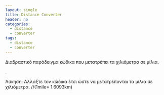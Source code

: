 ```yaml
---
layout: single
title: Distance Converter
header: no
categories:
  - distance
  - converter
tags:
  - distance
  - converter
---
```


Διαδραστικό παράδειγμα κώδικα που μετατρέπει τα χιλιόμετρα σε μίλια. 



<p data-height="350" data-theme-id="17517" data-slug-hash="OJNbpLB" data-default-tab="result" data-user="p14papa1" class='codepen'> <a href='https://codepen.io/p14papa1/pen/OJNbpLB'>
<script async src="//assets.codepen.io/assets/embed/ei.js"></script></a>.</p>


Άσκηση: Αλλάξτε τον κώδικα έτσι ώστε να μετατρέπονται τα μίλια σε χιλιόμετρα. //(1mile= 1.6093km)
